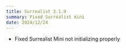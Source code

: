 ```yaml
---
title: Surrealist 3.1.9
summary: Fixed Surrealist mini
date: 2024/12/24
---
```


- Fixed Surrealist Mini not initializing properly